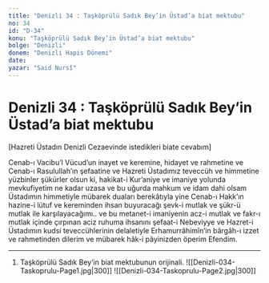 ```yaml
---
title: "Denizli 34 : Taşköprülü Sadık Bey’in Üstad’a biat mektubu"
no: 34
id: "D-34"
konu: "Taşköprülü Sadık Bey’in Üstad’a biat mektubu"
bolge: "Denizli"
donem: "Denizli Hapis Dönemi"
date: 
yazar: "Said Nursî"
---
```


# Denizli 34 : Taşköprülü Sadık Bey’in Üstad’a biat mektubu

<p class="takdim">[Hazreti Üstadın Denizli Cezaevinde istedikleri biate cevabım]</p>

Cenab-ı Vacibu’l Vücud’un inayet ve keremine, hidayet ve rahmetine ve Cenab-ı Rasulullah’ın şefaatine ve Hazreti Üstadımız teveccüh ve himmetine yüzbinler şükürler olsun ki, hakikat-i Kur’aniye ve imaniye yolunda mevkufiyetim ne kadar uzasa ve bu uğurda mahkum ve idam dahi olsam Üstadımın himmetiyle mübarek duaları berekâtıyla yine Cenab-ı Hakk’ın hazine-i lütuf ve kereminden ihsan buyuracağı şevk-i mutlak ve şükr-ü mutlak ile karşılayacağımı.. ve bu metanet-i imaniyenin acz-i mutlak ve fakr-ı mutlak içinde çırpınan aciz ruhuma ihsanını şefaat-i Nebeviyye ve Hazret-i Üstadımın kudsi teveccühlerinin delaletiyle Erhamurrâhimîn’in bârgâh-ı izzet ve rahmetinden dilerim ve mübarek hâk-i pâyinizden öperim Efendim.

***

1. Taşköprülü Sadık Bey’in biat mektubunun orijinali.
![[Denizli-034-Taskoprulu-Page1.jpg|300]]
![[Denizli-034-Taskoprulu-Page2.jpg|300]]

